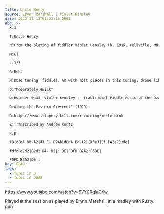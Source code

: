 ```yaml
---
title: Uncle Henry
source: Erynn Marshall ; Violet Hensley
date: 2022-11-12T01:32:16.266Z
abc: >-
  X:1

  T:Uncle Henry

  N:From the playing of fiddler Violet Hensley (b. 1916, Yellville, Marion County, Arkansas).

  M:C|

  L:1/8

  R:Reel

  N:DDad tuning (fiddle). As with most pieces in this tuning, drone liberally. 

  Q:"Moderately Quick"

  D:Rounder 0435, Violet Hensley - "Traditional Fiddle Music of the Ozarks: vol. 1: 

  D:Along the Eastern Crescent" (1999).

  D:https://www.slippery-hill.com/recording/uncle-dink

  Z:Transcribed by Andrew Kuntz

  K:D

  AB|dBdA Bd-A2|d3 E- D2AB|dBdA Bd-A2|[A3e3](f [A2e2])de|

  fdfd e2d2|B2d2 D4- D2|: DE|FDFD B2A2|F6DE|

  FDFD B2A2|D6 :|
key: DDAD
tags:
  - Tunes in D
  - Tunes in DDAD
---
```

https://www.youtube.com/watch?v=6VY0RqlaCXw

Played at the session as played by Erynn Marshall, in a medley with Rusty gun